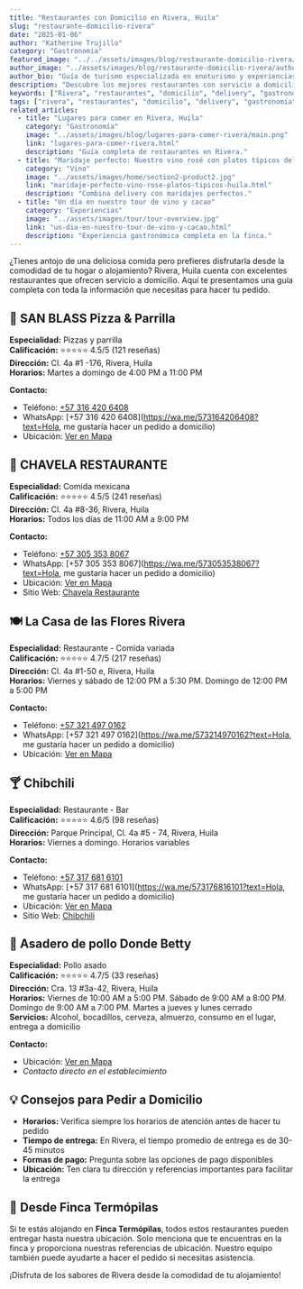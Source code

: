 ```yaml
---
title: "Restaurantes con Domicilio en Rivera, Huila"
slug: "restaurante-domicilio-rivera"
date: "2025-01-06"
author: "Katherine Trujillo"
category: "Gastronomía"
featured_image: "../../assets/images/blog/restaurante-domicilio-rivera/main.png"
author_image: "../assets/images/blog/restaurante-domicilio-rivera/author.png"
author_bio: "Guía de turismo especializada en enoturismo y experiencias gastronómicas. Experta en diseñar recorridos sensoriales que conectan a los visitantes con la cultura local del Huila."
description: "Descubre los mejores restaurantes con servicio a domicilio en Rivera, Huila. Información completa con teléfonos, WhatsApp y ubicaciones."
keywords: ["Rivera", "restaurantes", "domicilio", "delivery", "gastronomía", "Huila", "servicio a domicilio", "comida a domicilio"]
tags: ["rivera", "restaurantes", "domicilio", "delivery", "gastronomía"]
related_articles:
  - title: "Lugares para comer en Rivera, Huila"
    category: "Gastronomía"
    image: "../assets/images/blog/lugares-para-comer-rivera/main.png"
    link: "lugares-para-comer-rivera.html"
    description: "Guía completa de restaurantes en Rivera."
  - title: "Maridaje perfecto: Nuestro vino rosé con platos típicos del Huila"
    category: "Vino"
    image: "../assets/images/home/section2-product2.jpg"
    link: "maridaje-perfecto-vino-rose-platos-tipicos-huila.html"
    description: "Combina delivery con maridajes perfectos."
  - title: "Un día en nuestro tour de vino y cacao"
    category: "Experiencias"
    image: "../assets/images/tour/tour-overview.jpg"
    link: "un-dia-en-nuestro-tour-de-vino-y-cacao.html"
    description: "Experiencia gastronómica completa en la finca."
---
```


¿Tienes antojo de una deliciosa comida pero prefieres disfrutarla desde la comodidad de tu hogar o alojamiento? Rivera, Huila cuenta con excelentes restaurantes que ofrecen servicio a domicilio. Aquí te presentamos una guía completa con toda la información que necesitas para hacer tu pedido.

## 🍕 SAN BLASS Pizza & Parrilla

**Especialidad:** Pizzas y parrilla  
**Calificación:** ⭐⭐⭐⭐⭐ 4.5/5 (121 reseñas)  
**Dirección:** Cl. 4a #1 -176, Rivera, Huila  
**Horarios:** Martes a domingo de 4:00 PM a 11:00 PM

**Contacto:**
- Teléfono: [+57 316 420 6408](tel:+573164206408)
- WhatsApp: [+57 316 420 6408](https://wa.me/573164206408?text=Hola, me gustaría hacer un pedido a domicilio)
- Ubicación: [Ver en Mapa](https://maps.app.goo.gl/FZCXEgkVPiWw5tEq5)

## 🌮 CHAVELA RESTAURANTE

**Especialidad:** Comida mexicana  
**Calificación:** ⭐⭐⭐⭐⭐ 4.5/5 (241 reseñas)  
**Dirección:** Cl. 4a #8-36, Rivera, Huila  
**Horarios:** Todos los días de 11:00 AM a 9:00 PM

**Contacto:**
- Teléfono: [+57 305 353 8067](tel:+573053538067)
- WhatsApp: [+57 305 353 8067](https://wa.me/573053538067?text=Hola, me gustaría hacer un pedido a domicilio)
- Ubicación: [Ver en Mapa](https://maps.app.goo.gl/EjBr4SBhjT7SFnvJ7)
- Sitio Web: [Chavela Restaurante](https://sites.google.com/view/chavela-restaurante/inicio)

## 🍽️ La Casa de las Flores Rivera

**Especialidad:** Restaurante - Comida variada  
**Calificación:** ⭐⭐⭐⭐⭐ 4.7/5 (217 reseñas)  
**Dirección:** Cl. 4a #1-50 e, Rivera, Huila  
**Horarios:** Viernes y sábado de 12:00 PM a 5:30 PM. Domingo de 12:00 PM a 5:00 PM

**Contacto:**
- Teléfono: [+57 321 497 0162](tel:+573214970162)
- WhatsApp: [+57 321 497 0162](https://wa.me/573214970162?text=Hola, me gustaría hacer un pedido a domicilio)
- Ubicación: [Ver en Mapa](https://maps.app.goo.gl/J4tXo7tAKwQ5TJk68)

## 🍸 Chibchili

**Especialidad:** Restaurante - Bar  
**Calificación:** ⭐⭐⭐⭐⭐ 4.6/5 (98 reseñas)  
**Dirección:** Parque Principal, Cl. 4a #5 - 74, Rivera, Huila  
**Horarios:** Viernes a domingo. Horarios variables

**Contacto:**
- Teléfono: [+57 317 681 6101](tel:+573176816101)
- WhatsApp: [+57 317 681 6101](https://wa.me/573176816101?text=Hola, me gustaría hacer un pedido a domicilio)
- Ubicación: [Ver en Mapa](https://maps.app.goo.gl/oLnu2p4tBJvdoFdV6)
- Sitio Web: [Chibchili](http://www.chibchili.jimdo.com)

## 🍗 Asadero de pollo Donde Betty

**Especialidad:** Pollo asado  
**Calificación:** ⭐⭐⭐⭐⭐ 4.7/5 (33 reseñas)  
**Dirección:** Cra. 13 #3a-42, Rivera, Huila  
**Horarios:** Viernes de 10:00 AM a 5:00 PM. Sábado de 9:00 AM a 8:00 PM. Domingo de 9:00 AM a 7:00 PM. Martes a jueves y lunes cerrado  
**Servicios:** Alcohol, bocadillos, cerveza, almuerzo, consumo en el lugar, entrega a domicilio

**Contacto:**
- Ubicación: [Ver en Mapa](https://maps.app.goo.gl/PcoxsHFyd6xThPtw8)
- *Contacto directo en el establecimiento*

## 💡 Consejos para Pedir a Domicilio

- **Horarios:** Verifica siempre los horarios de atención antes de hacer tu pedido
- **Tiempo de entrega:** En Rivera, el tiempo promedio de entrega es de 30-45 minutos
- **Formas de pago:** Pregunta sobre las opciones de pago disponibles
- **Ubicación:** Ten clara tu dirección y referencias importantes para facilitar la entrega

## 🏨 Desde Finca Termópilas

Si te estás alojando en **Finca Termópilas**, todos estos restaurantes pueden entregar hasta nuestra ubicación. Solo menciona que te encuentras en la finca y proporciona nuestras referencias de ubicación. Nuestro equipo también puede ayudarte a hacer el pedido si necesitas asistencia.

¡Disfruta de los sabores de Rivera desde la comodidad de tu alojamiento! 